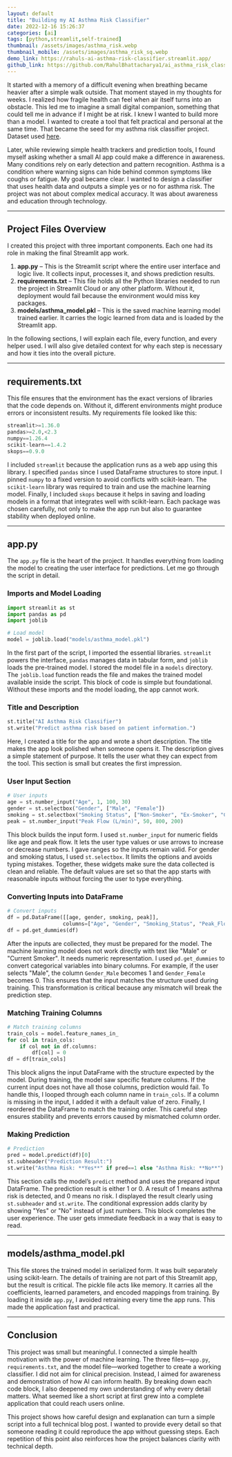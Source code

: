 ```yaml
---
layout: default
title: "Building my AI Asthma Risk Classifier"
date: 2022-12-16 15:26:37
categories: [ai]
tags: [python,streamlit,self-trained]
thumbnail: /assets/images/asthma_risk.webp
thumbnail_mobile: /assets/images/asthma_risk_sq.webp
demo_link: https://rahuls-ai-asthma-risk-classifier.streamlit.app/
github_link: https://github.com/RahulBhattacharya1/ai_asthma_risk_classifier
---
```


It started with a memory of a difficult evening when breathing became heavier after a simple walk outside. That moment stayed in my thoughts for weeks. I realized how fragile health can feel when air itself turns into an obstacle. This led me to imagine a small digital companion, something that could tell me in advance if I might be at risk. I knew I wanted to build more than a model. I wanted to create a tool that felt practical and personal at the same time. That became the seed for my asthma risk classifier project. Dataset used [here](https://www.kaggle.com/datasets/jatinthakur706/copd-asthma-patient-dataset).

Later, while reviewing simple health trackers and prediction tools, I found myself asking whether a small AI app could make a difference in awareness. Many conditions rely on early detection and pattern recognition. Asthma is a condition where warning signs can hide behind common symptoms like coughs or fatigue. My goal became clear. I wanted to design a classifier that uses health data and outputs a simple yes or no for asthma risk. The project was not about complex medical accuracy. It was about awareness and education through technology.

---

## Project Files Overview

I created this project with three important components. Each one had its role in making the final Streamlit app work.

1. **app.py** – This is the Streamlit script where the entire user interface and logic live. It collects input, processes it, and shows prediction results.
2. **requirements.txt** – This file holds all the Python libraries needed to run the project in Streamlit Cloud or any other platform. Without it, deployment would fail because the environment would miss key packages.
3. **models/asthma_model.pkl** – This is the saved machine learning model trained earlier. It carries the logic learned from data and is loaded by the Streamlit app.

In the following sections, I will explain each file, every function, and every helper used. I will also give detailed context for why each step is necessary and how it ties into the overall picture.

---

## requirements.txt

This file ensures that the environment has the exact versions of libraries that the code depends on. Without it, different environments might produce errors or inconsistent results. My requirements file looked like this:

```python
streamlit>=1.36.0
pandas>=2.0,<2.3
numpy==1.26.4
scikit-learn==1.4.2
skops==0.9.0
```

I included `streamlit` because the application runs as a web app using this library. I specified `pandas` since I used DataFrame structures to store input. I pinned `numpy` to a fixed version to avoid conflicts with scikit-learn. The `scikit-learn` library was required to train and use the machine learning model. Finally, I included `skops` because it helps in saving and loading models in a format that integrates well with scikit-learn. Each package was chosen carefully, not only to make the app run but also to guarantee stability when deployed online.

---

## app.py

The `app.py` file is the heart of the project. It handles everything from loading the model to creating the user interface for predictions. Let me go through the script in detail.

### Imports and Model Loading

```python
import streamlit as st
import pandas as pd
import joblib

# Load model
model = joblib.load("models/asthma_model.pkl")
```

In the first part of the script, I imported the essential libraries. `streamlit` powers the interface, `pandas` manages data in tabular form, and `joblib` loads the pre-trained model. I stored the model file in a `models` directory. The `joblib.load` function reads the file and makes the trained model available inside the script. This block of code is simple but foundational. Without these imports and the model loading, the app cannot work.

### Title and Description

```python
st.title("AI Asthma Risk Classifier")
st.write("Predict asthma risk based on patient information.")
```

Here, I created a title for the app and wrote a short description. The title makes the app look polished when someone opens it. The description gives a simple statement of purpose. It tells the user what they can expect from the tool. This section is small but creates the first impression.

### User Input Section

```python
# User inputs
age = st.number_input("Age", 1, 100, 30)
gender = st.selectbox("Gender", ["Male", "Female"])
smoking = st.selectbox("Smoking Status", ["Non-Smoker", "Ex-Smoker", "Current Smoker"])
peak = st.number_input("Peak Flow (L/min)", 50, 800, 200)
```

This block builds the input form. I used `st.number_input` for numeric fields like age and peak flow. It lets the user type values or use arrows to increase or decrease numbers. I gave ranges so the inputs remain valid. For gender and smoking status, I used `st.selectbox`. It limits the options and avoids typing mistakes. Together, these widgets make sure the data collected is clean and reliable. The default values are set so that the app starts with reasonable inputs without forcing the user to type everything.

### Converting Inputs into DataFrame

```python
# Convert inputs
df = pd.DataFrame([[age, gender, smoking, peak]], 
                  columns=["Age", "Gender", "Smoking_Status", "Peak_Flow"])
df = pd.get_dummies(df)
```

After the inputs are collected, they must be prepared for the model. The machine learning model does not work directly with text like "Male" or "Current Smoker". It needs numeric representation. I used `pd.get_dummies` to convert categorical variables into binary columns. For example, if the user selects "Male", the column `Gender_Male` becomes 1 and `Gender_Female` becomes 0. This ensures that the input matches the structure used during training. This transformation is critical because any mismatch will break the prediction step.

### Matching Training Columns

```python
# Match training columns
train_cols = model.feature_names_in_
for col in train_cols:
    if col not in df.columns:
        df[col] = 0
df = df[train_cols]
```

This block aligns the input DataFrame with the structure expected by the model. During training, the model saw specific feature columns. If the current input does not have all those columns, prediction would fail. To handle this, I looped through each column name in `train_cols`. If a column is missing in the input, I added it with a default value of zero. Finally, I reordered the DataFrame to match the training order. This careful step ensures stability and prevents errors caused by mismatched column order.

### Making Prediction

```python
# Prediction
pred = model.predict(df)[0]
st.subheader("Prediction Result:")
st.write("Asthma Risk: **Yes**" if pred==1 else "Asthma Risk: **No**")
```

This section calls the model’s `predict` method and uses the prepared input DataFrame. The prediction result is either 1 or 0. A result of 1 means asthma risk is detected, and 0 means no risk. I displayed the result clearly using `st.subheader` and `st.write`. The conditional expression adds clarity by showing "Yes" or "No" instead of just numbers. This block completes the user experience. The user gets immediate feedback in a way that is easy to read.

---

## models/asthma_model.pkl

This file stores the trained model in serialized form. It was built separately using scikit-learn. The details of training are not part of this Streamlit app, but the result is critical. The pickle file acts like memory. It carries all the coefficients, learned parameters, and encoded mappings from training. By loading it inside `app.py`, I avoided retraining every time the app runs. This made the application fast and practical.

---

## Conclusion

This project was small but meaningful. I connected a simple health motivation with the power of machine learning. The three files—`app.py`, `requirements.txt`, and the model file—worked together to create a working classifier. I did not aim for clinical precision. Instead, I aimed for awareness and demonstration of how AI can inform health. By breaking down each code block, I also deepened my own understanding of why every detail matters. What seemed like a short script at first grew into a complete application that could reach users online.

This project shows how careful design and explanation can turn a simple script into a full technical blog post. I wanted to provide every detail so that someone reading it could reproduce the app without guessing steps. Each repetition of this point also reinforces how the project balances clarity with technical depth.
